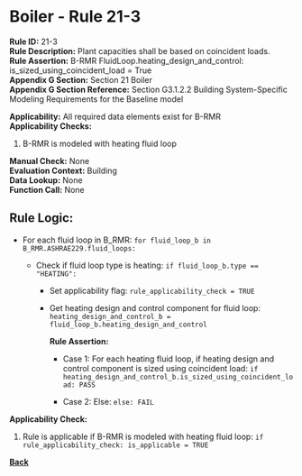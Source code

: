 
# Boiler - Rule 21-3  

**Rule ID:** 21-3  
**Rule Description:** Plant capacities shall be based on coincident loads.  
**Rule Assertion:** B-RMR FluidLoop.heating_design_and_control: is_sized_using_coincident_load = True  
**Appendix G Section:** Section 21 Boiler  
**Appendix G Section Reference:** Section G3.1.2.2 Building System-Specific Modeling Requirements for the Baseline model  

**Applicability:** All required data elements exist for B-RMR  
**Applicability Checks:**  

1. B-RMR is modeled with heating fluid loop

**Manual Check:** None  
**Evaluation Context:** Building  
**Data Lookup:** None  
**Function Call:** None  

## Rule Logic:  

- For each fluid loop in B_RMR: `for fluid_loop_b in B_RMR.ASHRAE229.fluid_loops:`

  - Check if fluid loop type is heating: `if fluid_loop_b.type == "HEATING":`

    - Set applicability flag: `rule_applicability_check = TRUE`

    - Get heating design and control component for fluid loop: `heating_design_and_control_b = fluid_loop_b.heating_design_and_control`

      **Rule Assertion:**

      - Case 1: For each heating fluid loop, if heating design and control component is sized using coincident load: `if heating_design_and_control_b.is_sized_using_coincident_load: PASS`

      - Case 2: Else: `else: FAIL`

**Applicability Check:**

1. Rule is applicable if B-RMR is modeled with heating fluid loop: `if rule_applicability_check: is_applicable = TRUE`

**[Back](../_toc.md)**
